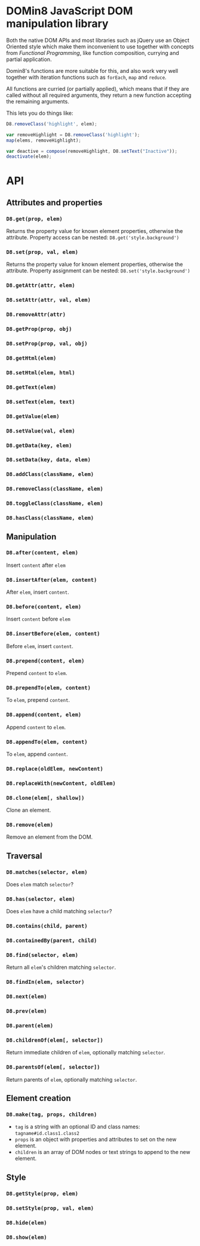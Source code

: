 # DOMin8 JavaScript DOM manipulation library

Both the native DOM APIs and most libraries such as jQuery use an
Object Oriented style which make them inconvenient to use together with
concepts from *Functional Programming*, like function composition, currying
and partial application.

Domin8's functions are more suitable for this, and also work very well
together with iteration functions such as `forEach`, `map` and `reduce`.

All functions are curried (or partially applied), which means that if they are
called without all required arguments, they return a new function accepting
the remaining arguments.

This lets you do things like:

```JavaScript
D8.removeClass('highlight', elem);

var removeHighlight = D8.removeClass('highlight');
map(elems, removeHighlight);

var deactive = compose(removeHighlight, D8.setText("Inactive"));
deactivate(elem);

```

# API

## Attributes and properties

### `D8.get(prop, elem)`

Returns the property value for known element properties, otherwise the attribute.
Property access can be nested: `D8.get('style.background')`

### `D8.set(prop, val, elem)`

Returns the property value for known element properties, otherwise the attribute.
Property assignment can be nested: `D8.set('style.background')`

### `D8.getAttr(attr, elem)`

### `D8.setAttr(attr, val, elem)`

### `D8.removeAttr(attr)`

### `D8.getProp(prop, obj)`

### `D8.setProp(prop, val, obj)`

### `D8.getHtml(elem)`

### `D8.setHtml(elem, html)`

### `D8.getText(elem)`

### `D8.setText(elem, text)`

### `D8.getValue(elem)`

### `D8.setValue(val, elem)`

### `D8.getData(key, elem)`

### `D8.setData(key, data, elem)`

### `D8.addClass(className, elem)`

### `D8.removeClass(className, elem)`

### `D8.toggleClass(className, elem)`

### `D8.hasClass(className, elem)`



## Manipulation

### `D8.after(content, elem)`

Insert `content` after `elem`

### `D8.insertAfter(elem, content)`

After `elem`, insert `content`.

### `D8.before(content, elem)`

Insert `content` before `elem`

### `D8.insertBefore(elem, content)`

Before `elem`, insert `content`.

### `D8.prepend(content, elem)`

Prepend `content` to `elem`.

### `D8.prependTo(elem, content)`

To `elem`, prepend `content`.

### `D8.append(content, elem)`

Append `content` to `elem`.

### `D8.appendTo(elem, content)`

To `elem`, append `content`.

### `D8.replace(oldElem, newContent)`

### `D8.replaceWith(newContent, oldElem)`

### `D8.clone(elem[, shallow])`

Clone an element.

### `D8.remove(elem)`

Remove an element from the DOM.
 

## Traversal

### `D8.matches(selector, elem)`

Does `elem` match `selector`?

### `D8.has(selector, elem)`

Does `elem` have a child matching `selector`?

### `D8.contains(child, parent)`

### `D8.containedBy(parent, child)`

### `D8.find(selector, elem)`

Return all `elem`'s children matching `selector`.

### `D8.findIn(elem, selector)`

### `D8.next(elem)`

### `D8.prev(elem)`

### `D8.parent(elem)`

### `D8.childrenOf(elem[, selector])`

Return immediate children of `elem`, optionally matching `selector`.

### `D8.parentsOf(elem[, selector])`

Return parents of `elem`, optionally matching `selector`.


## Element creation

### `D8.make(tag, props, children)`

 * `tag` is a string with an optional ID and class names: `tagname#id.class1.class2`
 * `props` is an object with properties and attributes to set on the new element.
 * `children` is an array of DOM nodes or text strings to append to the new element.


## Style

### `D8.getStyle(prop, elem)`

### `D8.setStyle(prop, val, elem)`

### `D8.hide(elem)`

### `D8.show(elem)`
